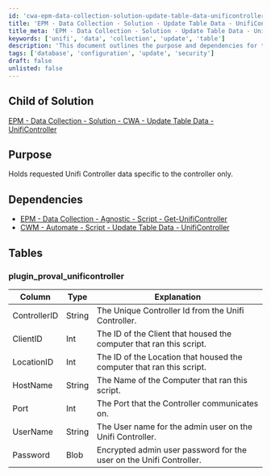 ```yaml
---
id: 'cwa-epm-data-collection-solution-update-table-data-unificontroller'
title: 'EPM - Data Collection - Solution - Update Table Data - UnifiController'
title_meta: 'EPM - Data Collection - Solution - Update Table Data - UnifiController'
keywords: ['unifi', 'data', 'collection', 'update', 'table']
description: 'This document outlines the purpose and dependencies for the EPM - Data Collection solution that updates table data specific to the Unifi Controller. It includes detailed information about the relevant database tables and their structure.'
tags: ['database', 'configuration', 'update', 'security']
draft: false
unlisted: false
---
```

## Child of Solution

[EPM - Data Collection - Solution - CWA - Update Table Data - UnifiController](https://proval.itglue.com/DOC-5078775-9913178)  

## Purpose

Holds requested Unifi Controller data specific to the controller only.

## Dependencies

- [EPM - Data Collection - Agnostic - Script - Get-UnifiController](https://proval.itglue.com/DOC-5078775-7291568)
- [CWM - Automate - Script - Update Table Data - UnifiController](https://proval.itglue.com/DOC-5078775-10243077)

## Tables

### plugin_proval_unificontroller

| Column       | Type   | Explanation                                                                 |
|--------------|--------|-----------------------------------------------------------------------------|
| ControllerID | String | The Unique Controller Id from the Unifi Controller.                        |
| ClientID     | Int    | The ID of the Client that housed the computer that ran this script.       |
| LocationID   | Int    | The ID of the Location that housed the computer that ran this script.     |
| HostName     | String | The Name of the Computer that ran this script.                            |
| Port         | Int    | The Port that the Controller communicates on.                             |
| UserName     | String | The User name for the admin user on the Unifi Controller.                 |
| Password     | Blob   | Encrypted admin user password for the user on the Unifi Controller.      |


